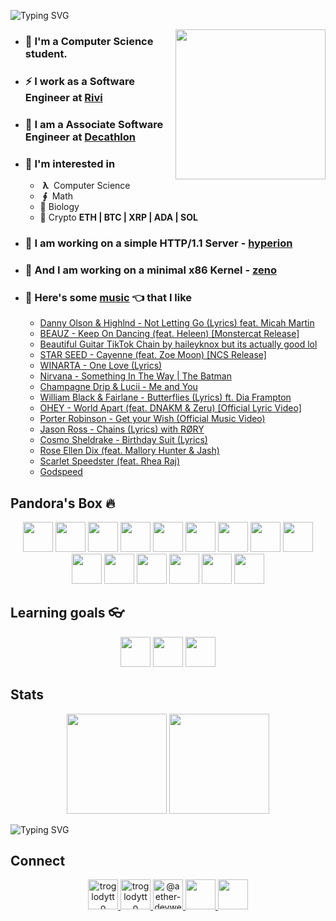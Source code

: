 ![Typing SVG](https://readme-typing-svg.herokuapp.com?size=24&duration=3000&color=71C497&vCenter=true&height=100&lines=Hii+%F0%9F%91%8B+I'm+Piyush)

<img align='right' src="https://cutt.ly/lnfmbqL" width="240">

- ### **🏫 I'm a Computer Science student.**
- ### ⚡ **I work as a Software Engineer at [Rivi](https://rivi.co/)**
- ### 💼 **I am a Associate Software Engineer at [Decathlon](https://www.decathlon.in/)**
- ### 🤔 **I'm interested in**
    - &nbsp;**λ**&nbsp; Computer Science
    - &nbsp;**∮**&nbsp; Math
    - 🧠 Biology
    - 🔑 Crypto <strong>ETH | BTC | XRP | ADA | SOL</strong>
        
- ### 🦄 **I am working on a simple HTTP/1.1 Server - [hyperion](https://github.com/troglodytto/hyperion)**
- ### 🦄 **And I am working on a minimal x86 Kernel - [zeno](https://github.com/troglodytto/zeno)**
- ### 🎵 **Here's some [music](https://youtube.com/playlist?list=PLuWs5sMPaxNj2aS1MtLMgcUsNuldIeynG) 👈 that I like**
    <!-- BLOG-POST-LIST:START -->
  - [Danny Olson & Highlnd - Not Letting Go (Lyrics) feat. Micah Martin](https://www.youtube.com/watch?v=sykRL-bql0o)
  - [BEAUZ - Keep On Dancing (feat. Heleen) [Monstercat Release]](https://www.youtube.com/watch?v=5Fde9CYuRgc)
  - [Beautiful Guitar TikTok Chain by haileyknox but its actually good lol](https://www.youtube.com/watch?v=96Iy7mHGnKc)
  - [STAR SEED - Cayenne (feat. Zoe Moon) [NCS Release]](https://www.youtube.com/watch?v=7pswR_SkCrM)
  - [WINARTA - One Love (Lyrics)](https://www.youtube.com/watch?v=HlAdXLBTQZ4)
  - [Nirvana - Something In The Way &#124; The Batman](https://www.youtube.com/watch?v=sXFiaJr9los)
  - [Champagne Drip &amp; Lucii - Me and You](https://www.youtube.com/watch?v=mE9DBBq-Re4)
  - [William Black &amp; Fairlane - Butterflies (Lyrics) ft. Dia Frampton](https://www.youtube.com/watch?v=-BBCg82L9gk)
  - [OHEY - World Apart (feat. DNAKM &amp; Zeru) [Official Lyric Video]](https://www.youtube.com/watch?v=mkIcDdfHySc)
  - [Porter Robinson - Get your Wish (Official Music Video)](https://www.youtube.com/watch?v=4SZEDBFPpgw)
  - [Jason Ross - Chains (Lyrics) with RØRY](https://www.youtube.com/watch?v=i7VlHUyhMgQ)
  - [Cosmo Sheldrake - Birthday Suit (Lyrics)](https://www.youtube.com/watch?v=_OviGu1uthM)
  - [Rose Ellen Dix (feat. Mallory Hunter &amp; Jash)](https://www.youtube.com/watch?v=1YoFc7Ffxl4)
  - [Scarlet Speedster (feat. Rhea Raj)](https://www.youtube.com/watch?v=cKHlfZgNyqk)
  - [Godspeed](https://www.youtube.com/watch?v=mQBy3Bn29KA)
<!-- BLOG-POST-LIST:END -->

## Pandora's Box 🔥

<p align="center">
    <img height="48" width="48" src="https://cutt.ly/phUXVJx" />
    <img height="48" width="48" src="https://cutt.ly/1hUX1az" />
    <img height="48" width="48" src="https://cutt.ly/BvOKUon" />
    <img height="48" width="48" src="https://cutt.ly/0vOK6Xf" />
    <img height="48" width="48" src="https://cutt.ly/DhUX4hd" />
    <img height="48" width="48" src="https://cutt.ly/xhUCyFt" />
    <img height="48" width="48" src="https://cutt.ly/ohUXfm2" />
    <img height="48" width="48" src="https://cutt.ly/dhUZ9V9" />
    <img height="48" width="48" src="https://cutt.ly/DhUXg0n" />
    <img height="48" width="48" src="https://github.com/troglodytto/troglodytto/raw/master/Docker.svg" />
    <img height="48" width="48" src="https://www.vectorlogo.zone/logos/postgresql/postgresql-icon.svg" />
    <img height="48" width="48" src="https://www.vectorlogo.zone/logos/mongodb/mongodb-icon.svg" />
    <img height="48" width="48" src="https://www.vectorlogo.zone/logos/firebase/firebase-icon.svg" />
    <img height="48" width="48" src="https://github.com/troglodytto/troglodytto/raw/master/Phoenix.svg" />
    <img height="48" width="48" src="https://www.vectorlogo.zone/logos/elixir-lang/elixir-lang-icon.svg" />
</p>


## Learning goals 👓

<p align="center">
    <img height="48" width="48" src="https://cutt.ly/kvOLjhg" />
    <img height="48" width="48" src="https://graphql-engine-cdn.hasura.io/img/hasura_icon_black.svg" />
    <img height="48" width="48" src="https://www.vectorlogo.zone/logos/kubernetes/kubernetes-icon.svg" />
</p>


## Stats

<p align="center">
<img height="160" src="https://github-readme-stats.vercel.app/api?username=troglodytto&count_private=true&show_icons=true&hide=issues&theme=vue&custom_title=My%20Github%20Stats&border_color=41b883&border_radius=18"/>
<img height="160" src="https://github-readme-stats.vercel.app/api/top-langs?username=troglodytto&show_icons=true&locale=en&layout=compact&hide=php,html,scss&theme=vue&border_color=41b883&border_radius=18"/>
</p>

![Typing SVG](https://activity-graph.herokuapp.com/graph?username=troglodytto&theme=github-light&hide_border=true)

## Connect
<p align="center">
  <a href="https://twitter.com/troglodytto" target="blank">
    <img src="https://cutt.ly/mnfmrxh" alt="troglodytto" height="48" />
  </a>
  <a href="https://instagram.com/troglodytto" target="blank">
    <img src="https://cutt.ly/CnfmoSv" alt="troglodytto" height="48" />
  </a>
  <a href="https://medium.com/@troglodytto" target="blank">
    <img src="https://cutt.ly/gnfmabL" alt="@aether-devweb" height="48" />
  </a>
  <a href="https://dev.to/troglodytto">
    <img src="https://d2fltix0v2e0sb.cloudfront.net/dev-rainbow.svg" height="48" />
  <a/>
  <a href="https://gitlab.com/troglodytto">
    <img src="https://www.vectorlogo.zone/logos/gitlab/gitlab-icon.svg" height="48" />
  <a/>
</p>
